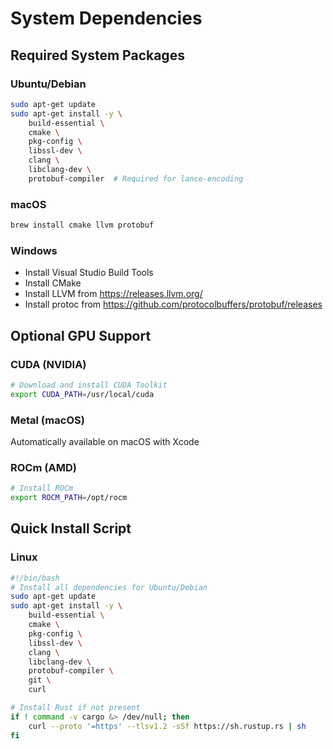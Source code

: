 # System Dependencies

## Required System Packages

### Ubuntu/Debian
```bash
sudo apt-get update
sudo apt-get install -y \
    build-essential \
    cmake \
    pkg-config \
    libssl-dev \
    clang \
    libclang-dev \
    protobuf-compiler  # Required for lance-encoding
```

### macOS
```bash
brew install cmake llvm protobuf
```

### Windows
- Install Visual Studio Build Tools
- Install CMake
- Install LLVM from https://releases.llvm.org/
- Install protoc from https://github.com/protocolbuffers/protobuf/releases

## Optional GPU Support

### CUDA (NVIDIA)
```bash
# Download and install CUDA Toolkit
export CUDA_PATH=/usr/local/cuda
```

### Metal (macOS)
Automatically available on macOS with Xcode

### ROCm (AMD)
```bash
# Install ROCm
export ROCM_PATH=/opt/rocm
```

## Quick Install Script

### Linux
```bash
#!/bin/bash
# Install all dependencies for Ubuntu/Debian
sudo apt-get update
sudo apt-get install -y \
    build-essential \
    cmake \
    pkg-config \
    libssl-dev \
    clang \
    libclang-dev \
    protobuf-compiler \
    git \
    curl

# Install Rust if not present
if ! command -v cargo &> /dev/null; then
    curl --proto '=https' --tlsv1.2 -sSf https://sh.rustup.rs | sh
fi
```